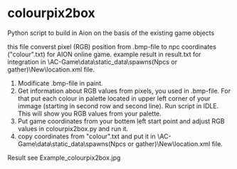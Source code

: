 # colourpix2box
Python script to build in Aion on the basis of the existing game objects 

this file converst pixel (RGB) position from .bmp-file to npc coordinates ("colour".txt) for AION online game.
example result in result.txt
<spot h="85" z="119.1266" y="1546.7086" x="1613.4429"/>
for integration in \AC-Game\data\static_data\spawns\(Npcs or gather)\New\location.xml file.

1. Modificate .bmp-file in paint.
2. Get information about RGB values from pixels, you used in .bmp-file. For that put each colour in palette located in upper left corner of your immage (starting in second row and second line). Run script in IDLE. This will show you RGB values from your palette.
3. Put game coordinates from your bottem left start point and adjust RGB values in colourpix2box.py and run it.
4. copy coordinates from "colour".txt and put it in \AC-Game\data\static_data\spawns\(Npcs or gather)\New\location.xml file.

Result see Example_colourpix2box.jpg
